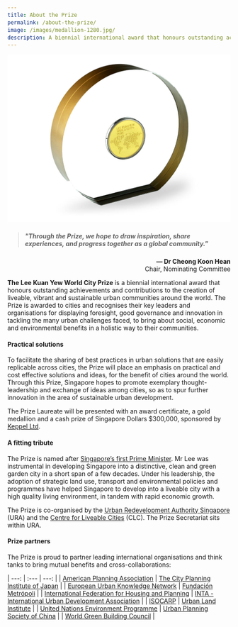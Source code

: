 ```yaml
---
title: About the Prize
permalink: /about-the-prize/
image: /images/medallion-1280.jpg/
description: A biennial international award that honours outstanding achievements and contributions to the creation of liveable, vibrant and sustainable urban communities around the world.
---
```


![medallion](/images/medallion-1280.jpg)

> ##### "Through the Prize, we hope to draw inspiration, share experiences, and progress together as a global community."

<div align="right"><b>— Dr Cheong Koon Hean</b> <br> Chair, Nominating Committee</div>

**The Lee Kuan Yew World City Prize** is a biennial international award that honours outstanding achievements and contributions to the creation of liveable, vibrant and sustainable urban communities around the world. The Prize is awarded to cities and recognises their key leaders and organisations for displaying foresight, good governance and innovation in tackling the many urban challenges faced, to bring about social, economic and environmental benefits in a holistic way to their communities.

#### **Practical solutions**

To facilitate the sharing of best practices in urban solutions that are easily replicable across cities, the Prize will place an emphasis on practical and cost effective solutions and ideas, for the benefit of cities around the world. Through this Prize, Singapore hopes to promote exemplary thought-leadership and exchange of ideas among cities, so as to spur further innovation in the area of sustainable urban development.

The Prize Laureate will be presented with an award certificate, a gold medallion and a cash prize of Singapore Dollars $300,000, sponsored by [Keppel Ltd](https://www.keppel.com/).

#### **A fitting tribute**

The Prize is named after [Singapore’s first Prime Minister](https://www.pmo.gov.sg/Past-Prime-Ministers/Mr-LEE-Kuan-Yew). Mr Lee was instrumental in developing Singapore into a distinctive, clean and green garden city in a short span of a few decades. Under his leadership, the adoption of strategic land use, transport and environmental policies and programmes have helped Singapore to develop into a liveable city with a high quality living environment, in tandem with rapid economic growth.

The Prize is co-organised by the [Urban Redevelopment Authority Singapore](https://www.ura.gov.sg/) (URA) and the [Centre for Liveable Cities](https://www.clc.gov.sg/) (CLC). The Prize Secretariat sits within URA. 

#### **Prize partners**

The Prize is proud to partner leading international organisations and think tanks to bring mutual benefits and cross-collaborations: 

| ---: | :--- | ---: |
| [American Planning Association](http://www.planning.org/) | [The City Planning Institute of Japan](http://www.cpij.or.jp/eng/) |
| [European Urban Knowledge Network](http://www.eukn.eu/) | [Fundación Metrópoli](http://www.fundacion-metropoli.org/) |
| [International Federation for Housing and Planning](https://www.ifhp.org/) | [INTA - International Urban Development Association](https://inta-aivn.org/en/) |
| [ISOCARP](https://isocarp.org/) | [Urban Land Institute](https://uli.org/) |
| [United Nations Environment Programme](https://www.unenvironment.org/) | [Urban Planning Society of China](http://en.planning.org.cn/) |
| [World Green Building Council](https://www.worldgbc.org/) |
